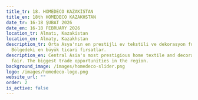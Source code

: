 ```yaml
---
title_tr: 18. HOMEDECO KAZAKİSTAN
title_en: 18th HOMEDECO KAZAKHSTAN
date_tr: 16-18 ŞUBAT 2026
date_en: 16-18 FEBRUARY 2026
location_tr: Almatı, Kazakistan
location_en: Almaty, Kazakhstan
description_tr: Orta Asya'nın en prestijli ev tekstili ve dekorasyon fuarı.
  Bölgedeki en büyük ticari fırsatlar.
description_en: Central Asia's most prestigious home textile and decoration
  fair. The biggest trade opportunities in the region.
background_image: /images/homedeco-slider.png
logo: /images/homedeco-logo.png
website_url: ""
order: 2
is_active: false
---
```

